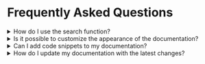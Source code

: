 # Frequently Asked Questions

<details>
<summary>How do I use the search function?</summary>
<br>
To use the search function, simply enter your query into the search bar located at the top right corner of the website. The results will be displayed in real-time to help you find the relevant information.
<br>
</details>

<details>
<summary>Is it possible to customize the appearance of the documentation?</summary>
<br>
Yes, MkDocs allows you to modify the theme and styling of your documentation easily. You can choose from various pre-built themes or create a custom theme by editing the CSS file located in the `docs` directory of your project.
<br>
</details>

<details>
<summary>Can I add code snippets to my documentation?</summary>
<br>
Absolutely! MkDocs supports syntax highlighting for various programming languages, making it easy for you to showcase code examples within your documentation. Simply wrap the code block with three backticks and specify the language using a hashtag symbol (e.g., ```python```).
<br>
</details>

<details>
<summary>How do I update my documentation with the latest changes?</summary>
<br>
To keep your documentation up-to-date, you'll need to make changes to the `.md` files within the `docs` directory of your project. Once you're satisfied with the updates, run the command `mkdocs build` to generate the static files and replace the existing files in the output directory (e.g., `_site`). Finally, commit your changes using a version control system like Git and push them to your remote repository.
<br>
</details>